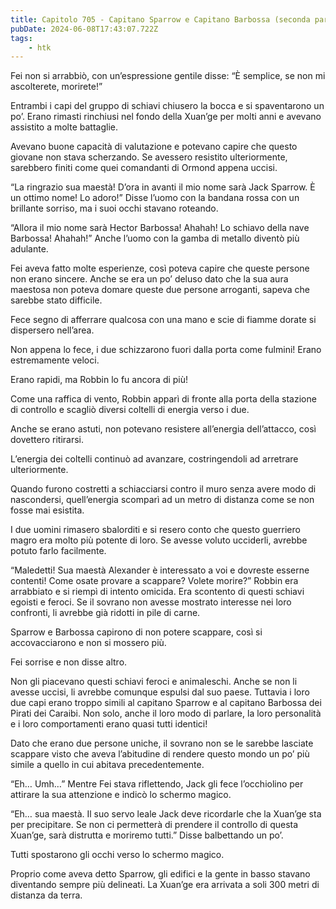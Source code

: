 ```yaml
---
title: Capitolo 705 - Capitano Sparrow e Capitano Barbossa (seconda parte)
pubDate: 2024-06-08T17:43:07.722Z
tags:
    - htk
---
```


Fei non si arrabbiò, con un’espressione gentile disse: “È semplice, se non mi ascolterete, morirete!”

Entrambi i capi del gruppo di schiavi chiusero la bocca e si spaventarono un po’. Erano rimasti rinchiusi nel fondo della Xuan’ge per molti anni e avevano assistito a molte battaglie.

Avevano buone capacità di valutazione e potevano capire che questo giovane non stava scherzando. Se avessero resistito ulteriormente, sarebbero finiti come quei comandanti di Ormond appena uccisi.

“La ringrazio sua maestà! D’ora in avanti il mio nome sarà Jack Sparrow. È un ottimo nome! Lo adoro!” Disse l’uomo con la bandana rossa con un brillante sorriso, ma i suoi occhi stavano roteando.

“Allora il mio nome sarà Hector Barbossa! Ahahah! Lo schiavo della nave Barbossa! Ahahah!” Anche l’uomo con la gamba di metallo diventò più adulante.

Fei aveva fatto molte esperienze, così poteva capire che queste persone non erano sincere. Anche se era un po’ deluso dato che la sua aura maestosa non poteva domare queste due persone arroganti, sapeva che sarebbe stato difficile.

Fece segno di afferrare qualcosa con una mano e scie di fiamme dorate si dispersero nell’area.

Non appena lo fece, i due schizzarono fuori dalla porta come fulmini! Erano estremamente veloci.

Erano rapidi, ma Robbin lo fu ancora di più!

Come una raffica di vento, Robbin apparì di fronte alla porta della stazione di controllo e scagliò diversi coltelli di energia verso i due.

Anche se erano astuti, non potevano resistere all’energia dell’attacco, così dovettero ritirarsi.

L’energia dei coltelli continuò ad avanzare, costringendoli ad arretrare ulteriormente.

Quando furono costretti a schiacciarsi contro il muro senza avere modo di nascondersi, quell’energia scomparì ad un metro di distanza come se non fosse mai esistita.

I due uomini rimasero sbalorditi e si resero conto che questo guerriero magro era molto più potente di loro. Se avesse voluto ucciderli, avrebbe potuto farlo facilmente.

“Maledetti! Sua maestà Alexander è interessato a voi e dovreste esserne contenti! Come osate provare a scappare? Volete morire?” Robbin era arrabbiato e si riempì di intento omicida. Era scontento di questi schiavi egoisti e feroci. Se il sovrano non avesse mostrato interesse nei loro confronti, li avrebbe già ridotti in pile di carne.

Sparrow e Barbossa capirono di non potere scappare, così si accovacciarono e non si mossero più.


Fei sorrise e non disse altro.

Non gli piacevano questi schiavi feroci e animaleschi. Anche se non li avesse uccisi, li avrebbe comunque espulsi dal suo paese. Tuttavia i loro due capi erano troppo simili al capitano Sparrow e al capitano Barbossa dei Pirati dei Caraibi. Non solo, anche il loro modo di parlare, la loro personalità e i loro comportamenti erano quasi tutti identici!

Dato che erano due persone uniche, il sovrano non se le sarebbe lasciate scappare visto che aveva l’abitudine di rendere questo mondo un po’ più simile a quello in cui abitava precedentemente.

“Eh… Umh…” Mentre Fei stava riflettendo, Jack gli fece l’occhiolino per attirare la sua attenzione e indicò lo schermo magico.

“Eh… sua maestà. Il suo servo leale Jack deve ricordarle che la Xuan’ge sta per precipitare. Se non ci permetterà di prendere il controllo di questa Xuan’ge, sarà distrutta e moriremo tutti.” Disse balbettando un po’.

Tutti spostarono gli occhi verso lo schermo magico.

Proprio come aveva detto Sparrow, gli edifici e la gente in basso stavano diventando sempre più delineati. La Xuan’ge era arrivata a soli 300 metri di distanza da terra.

